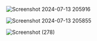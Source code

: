 ![Screenshot 2024-07-13 205916](https://github.com/user-attachments/assets/d5f5ddd6-9651-4464-baf0-f7aad3e98696)

![Screenshot 2024-07-13 205855](https://github.com/user-attachments/assets/105759e2-dceb-4798-a766-b28313333ac8)

![Screenshot (278)](https://github.com/user-attachments/assets/8a5f51a5-787e-401d-bb39-f4109d31f8c6)
